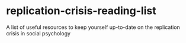 # replication-crisis-reading-list
A list of useful resources to keep yourself up-to-date on the replication crisis in social psychology
